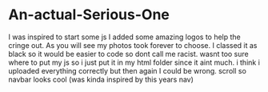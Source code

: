 # An-actual-Serious-One
I was inspired to start some js
I added some amazing logos to help the cringe out. As you will see my photos took forever to choose.
I classed it as black so it would be easier to code so dont call me racist.
wasnt too sure where to put my js so i  just put it in my html folder since it aint much. 
i think i uploaded everything correctly but then again I could be wrong.
scroll so navbar looks cool
(was kinda inspired by this years nav)
